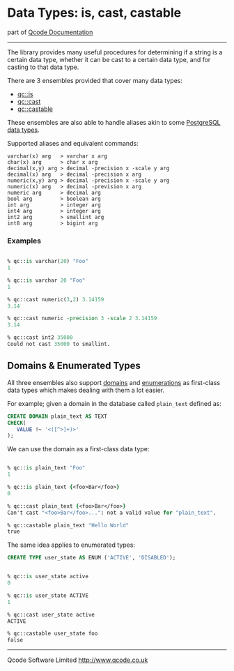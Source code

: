Data Types: is, cast, castable
====================
part of [Qcode Documentation](index.md)

* * *

The library provides many useful procedures for determining if a string is a certain data type, whether it can be cast to a certain data type, and for casting to that data type.

There are 3 ensembles provided that cover many data types:

* [qc::is]
* [qc::cast]
* [qc::castable]

These ensembles are also able to handle aliases akin to some [PostgreSQL data types].

Supported aliases and equivalent commands:

```
varchar(x) arg   > varchar x arg
char(x) arg      > char x arg
decimal(x,y) arg > decimal -precision x -scale y arg
decimal(x) arg   > decimal -precision x arg
numeric(x,y) arg > decimal -precision x -scale y arg
numeric(x) arg   > decimal -prevision x arg
numeric arg      > decimal arg
bool arg         > boolean arg
int arg          > integer arg
int4 arg         > integer arg
int2 arg         > smallint arg
int8 arg         > bigint arg
```

### Examples

```Tcl

% qc::is varchar(20) "Foo"
1

% qc::is varchar 20 "Foo"
1

% qc::cast numeric(3,2) 3.14159
3.14

% qc::cast numeric -precision 3 -scale 2 3.14159
3.14

% qc::cast int2 35000
Could not cast 35000 to smallint.

```

Domains & Enumerated Types
----------------------

All three ensembles also support [domains] and [enumerations] as first-class data types which makes dealing with them a lot easier.

For example; given a domain in the database called `plain_text` defined as:

```SQL
CREATE DOMAIN plain_text AS TEXT
CHECK(
   VALUE !~ '<([^>]+)>'
);
```

We can use the domain as a first-class data type:

```Tcl

% qc::is plain_text "Foo"
1

% qc::is plain_text {<foo>Bar</foo>}
0

% qc::cast plain_text {<foo>Bar</foo>}
Can't cast "<foo>Bar</foo>...": not a valid value for "plain_text".

% qc::castable plain_text "Hello World"
true

```

The same idea applies to enumerated types:

```SQL
CREATE TYPE user_state AS ENUM ('ACTIVE', 'DISABLED');
```

```Tcl

% qc::is user_state active
0

% qc::is user_state ACTIVE
1

% qc::cast user_state active
ACTIVE

% qc::castable user_state foo
false

```

* * *

Qcode Software Limited <http://www.qcode.co.uk>

[qc::is]: is.md
[qc::cast]: cast.md
[qc::castable]:castable.md
[PostgreSQL data types]: http://www.postgresql.org/docs/9.4/static/datatype.html#DATATYPE-TABLE
[domains]: http://www.postgresql.org/docs/9.4/static/sql-createdomain.html
[enumerations]: http://www.postgresql.org/docs/9.4/static/datatype-enum.html